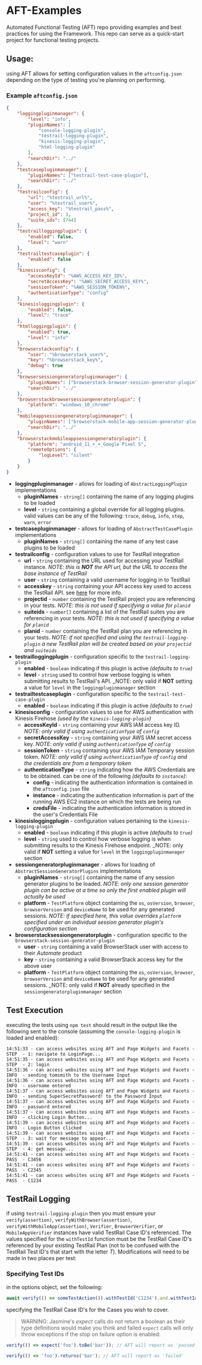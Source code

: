 # AFT-Examples
Automated Functional Testing (AFT) repo providing examples and best practices for using the Framework. This repo can serve as a quick-start project for functional testing projects.

## Usage:
using AFT allows for setting configuration values in the `aftconfig.json` depending on the type of testing you're planning on performing.

### Example `aftconfig.json`

```json
{
    "loggingpluginmanager": {
        "level": "info",
        "pluginNames": [
            "console-logging-plugin",
            "testrail-logging-plugin",
            "kinesis-logging-plugin",
            "html-logging-plugin"
        ],
        "searchDir": "../"
    },
    "testcasepluginmanager": {
        "pluginNames": ["testrail-test-case-plugin"],
        "searchDir": "../"
    },
    "testrailconfig": {
        "url": "%testrail_url%",
        "user": "%testrail_user%",
        "access_key": "%testrail_pass%",
        "project_id": 3,
        "suite_ids": [744]
    },
    "testrailloggingplugin": {
        "enabled": false,
        "level": "warn"
    },
    "testrailtestcaseplugin": {
        "enabled": false
    },
    "kinesisconfig": {
        "accessKeyId": "%AWS_ACCESS_KEY_ID%",
        "secretAccessKey": "%AWS_SECRET_ACCESS_KEY%",
        "sessionToken": "%AWS_SESSION_TOKEN%",
        "authenticationType": "config"
    },
    "kinesisloggingplugin": {
        "enabled": false,
        "level": "trace"
    },
    "htmlloggingplugin": {
        "enabled": true,
        "level": "info"
    },
    "browserstackconfig": {
        "user": "%browserstack_user%",
        "key": "%browserstack_key%",
        "debug": true
    },
    "browsersessiongeneratorpluginmanager": {
        "pluginNames": ["browserstack-browser-session-generator-plugin"],
        "searchDir": "../"
    },
    "browserstackbrowsersessiongeneratorplugin": {
        "platform": "windows_10_chrome"
    },
    "mobileappsessiongeneratorpluginmanager": {
        "pluginNames": ["browserstack-mobile-app-session-generator-plugin"],
        "searchDir": "../"
    },
    "browserstackmobileappsessiongeneratorplugin": {
        "platform": "android_11_+_+_Google Pixel 5",
        "remoteOptions": {
            "logLevel": "silent"
        }
    }
}
```
- **loggingpluginmanager** - allows for loading of `AbstractLoggingPlugin` implementations
  - **pluginNames** - `string[]` containing the name of any logging plugins to be loaded
  - **level** - `string` containing a global override for all logging plugins. valid values can be any of the following: `trace`, `debug`, `info`, `step`, `warn`, `error`
- **testcasepluginmanager** - allows for loading of `AbstractTestCasePlugin` implementations
  - **pluginNames** - `string[]` containing the name of any test case plugins to be loaded
- **testrailconfig** - configuration values to use for TestRail integration
  - **url** - `string` containing the URL used for accessing your TestRail instance. _NOTE: this is **NOT** the API url, but the URL to access the base instance of TestRail_
  - **user** - `string` containing a valid username for logging in to TestRail
  - **accesskey** - `string` containing your API access key used to access the TestRail API. see [here](https://www.gurock.com/testrail/docs/api/getting-started/accessing) for more info.
  - **projectid** - `number` containing the TestRail project you are referencing in your tests. _NOTE: this is not used if specifying a value for `planid`_
  - **suiteids** - `number[]` containing a list of the TestRail suites you are referencing in your tests. _NOTE: this is not used if specifying a value for `planid`_
  - **planid** - `number` containing the TestRail plan you are referencing in your tests. _NOTE: if not specified and using the `testrail-logging-plugin` a new TestRail plan will be created based on your `projectid` and `suiteids`_
- **testrailloggingplugin** - configuration specific to the `testrail-logging-plugin`
  - **enabled** - `boolean` indicating if this plugin is active _(defaults to `true`)_
  - **level** - `string` used to control how verbose logging is when submitting results to TestRail's API. _NOTE: only valid if **NOT** setting a value for `level` in the `loggingpluginmanager` section
- **testrailtestcaseplugin** - configuration specific to the `testrail-test-case-plugin`
  - **enabled** - `boolean` indicating if this plugin is active _(defaults to `true`)_
- **kinesisconfig** - configuration values to use for AWS authentication with Kinesis Firehose _(used by the `kinesis-logging-plugin`)_
  - **accessKeyId** - `string` containing your AWS IAM access key ID. _NOTE: only valid if using `authenticationType` of `config`_
  - **secretAccessKey** - `string` containing your AWS IAM secret access key. _NOTE: only valid if using `authenticationType` of `config`_
  - **sessionToken** - `string` containing your AWS IAM Temporary session token. _NOTE: only valid if using `authenticationType` of `config` and the credentials are from a temporary token_
  - **authenticationType** - `string` indicating how the AWS Credentials are to be obtained. can be one of the following _(defaults to `instance`)_:
    - **config** - indicating the authentication information is contained in the `aftconfig.json` file
    - **instance** - indicating the authentication information is part of the running AWS EC2 instance on which the tests are being run
    - **credsFile** - indicating the authentication information is stored in the user's Credentials File
- **kinesisloggingplugin** - configuration values pertaining to the `kinesis-logging-plugin`
  - **enabled** - `boolean` indicating if this plugin is active _(defaults to `true`)_
  - **level** - `string` used to control how verbose logging is when submitting results to the Kinesis Firehose endpoint. _NOTE: only valid if **NOT** setting a value for `level` in the `loggingpluginmanager` section
- **sessiongeneratorpluginmanager** - allows for loading of `AbstractSessionGeneratorPlugins` implementations
  - **pluginNames** - `string[]` containing the name of any session generator plugins to be loaded. _NOTE: only one session generator plugin can be active at a time so only the first enabled plugin will actually be used_
  - **platform** - `TestPlatform` object containing the `os`, `osVersion`, `browser`, `browserVersion` and `deviceName` to be used for any generated sessions. _NOTE: if specified here, this value overrides `platform` specified under an individual session generator plugin's configuration section_
- **browserstacksessiongeneratorplugin** - configuration specific to the `browserstack-session-generator-plugin`
  - **user** - `string` containing a valid BrowserStack user with access to their _Automate_ product
  - **key** - `string` containing a valid BrowserStack access key for the above user
  - **platform** - `TestPlatform` object containing the `os`, `osVersion`, `browser`, `browserVersion` and `deviceName` to be used for any generated sessions. _NOTE: only valid if **NOT** already specified in the `sessiongeneratorpluginmanager` section

## Test Execution
executing the tests using `npm test` should result in the output like the following sent to the console (assuming the `console-logging-plugin` is loaded and enabled):
```
14:51:33 - can access websites using AFT and Page Widgets and Facets - STEP  - 1: navigate to LoginPage...
14:51:35 - can access websites using AFT and Page Widgets and Facets - STEP  - 2: login
14:51:36 - can access websites using AFT and Page Widgets and Facets - INFO  - sending tomsmith to the Username Input
14:51:36 - can access websites using AFT and Page Widgets and Facets - INFO  - username entered
14:51:37 - can access websites using AFT and Page Widgets and Facets - INFO  - sending SuperSecretPassword! to the Password Input
14:51:37 - can access websites using AFT and Page Widgets and Facets - INFO  - password entered
14:51:37 - can access websites using AFT and Page Widgets and Facets - INFO  - clicking Login Button...
14:51:39 - can access websites using AFT and Page Widgets and Facets - INFO  - Login Button clicked
14:51:39 - can access websites using AFT and Page Widgets and Facets - STEP  - 3: wait for message to appear...
14:51:39 - can access websites using AFT and Page Widgets and Facets - STEP  - 4: get message...
14:51:41 - can access websites using AFT and Page Widgets and Facets - PASS  - C3456
14:51:41 - can access websites using AFT and Page Widgets and Facets - PASS  - C2345
14:51:41 - can access websites using AFT and Page Widgets and Facets - PASS  - C1234
```

## TestRail Logging
if using `testrail-logging-plugin` then you must ensure your `verify(assertion)`, `verifyWithBrowser(assertion)`, `verifyWithMobileApp(assertion)`, `Verifier`, `BrowserVerifier`, or `MobileAppVerifier` instances have valid TestRail Case ID's referenced. The values specified for the `withTestId` function must be the TestRail Case ID's referenced by your existing TestRail Plan (not to be confused with the TestRail Test ID's that start with the letter _T_). Modifications will need to be made in two places per test:

### Specifying Test IDs
in the options object, set the following:
```typescript
await verify(() => someTestAction()).withTestId('C1234').and.withTestId('C2345').and.withTestId('C3456');
```
specifying the TestRail Case ID's for the Cases you wish to cover.

> WARNING: Jasmine's _expect_ calls do not return a boolean as their type definitions would make you think and failed `expect` calls will only throw exceptions if the stop on failure option is enabled: 
```typescript
verify(() => expect('foo').toBe('bar')); // AFT will report as 'passed'

verify(() => 'foo').returns('bar'); // AFT will report as 'failed'
```